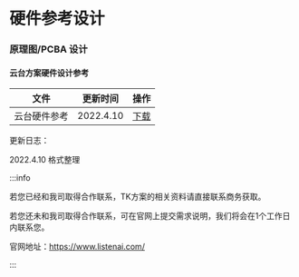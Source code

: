 # 硬件参考设计

### 原理图/PCBA 设计

#### 云台方案硬件设计参考


| 文件                   | 更新时间   | 操作                                                         |
| ---------------------- | ---------- | ------------------------------------------------------------ |
| 云台硬件参考 | 2022.4.10 | [下载](https://iflyos-external.oss-cn-shanghai.aliyuncs.com/public/lsopen/%E6%99%BA%E8%83%BD%E8%A7%86%E9%A2%91/%E4%BA%91%E5%8F%B0%E7%A1%AC%E4%BB%B6%E5%8F%82%E8%80%83.zip) |

更新日志：

2022.4.10 格式整理


:::info

若您已经和我司取得合作联系，TK方案的相关资料请直接联系商务获取。

若您还未和我司取得合作联系，可在官网上提交需求说明，我们将会在1个工作日内联系您。

官网地址：https://www.listenai.com/

:::
